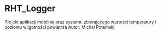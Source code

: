 # RHT_Logger
Projekt aplikacji mobilnej oraz systemu zbierającego wartości temperatury i poziomu wilgotności powietrza 
Autor: Michał Potemski
